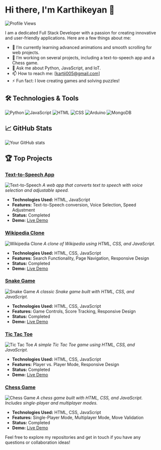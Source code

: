 # Hi there, I'm Karthikeyan 👋

![Profile Views](https://komarev.com/ghpvc/?username=yourusername&color=blue)

I am a dedicated Full Stack Developer with a passion for creating innovative and user-friendly applications. Here are a few things about me:

- 🌱 I’m currently learning advanced animations and smooth scrolling for web projects.
- 🔭 I’m working on several projects, including a text-to-speech app and a Chess game.
- 💬 Ask me about Python, JavaScript, and IoT.
- 📫 How to reach me: [kartji005@gmail.com]
- ⚡ Fun fact: I love creating games and solving puzzles!

## 🛠️ Technologies & Tools

![Python](https://img.shields.io/badge/-Python-333333?style=flat&logo=python)
![JavaScript](https://img.shields.io/badge/-JavaScript-333333?style=flat&logo=javascript)
![HTML](https://img.shields.io/badge/-HTML-333333?style=flat&logo=html5)
![CSS](https://img.shields.io/badge/-CSS-333333?style=flat&logo=css3)
![Arduino](https://img.shields.io/badge/-Arduino-333333?style=flat&logo=arduino)
![MongoDB](https://img.shields.io/badge/-MongoDB-333333?style=flat&logo=mongodb)

## 📈 GitHub Stats

![Your GitHub stats](https://github-readme-stats.vercel.app/api?username=yourusername&show_icons=true&theme=radical)

## 🏆 Top Projects

### [Text-to-Speech App](https://github.com/Karthik260404/Text-to-Speech-webpage)
![Text-to-Speech](https://img.shields.io/badge/Project-Text_to_Speech-ff7f0e?style=flat&logo=google)
*A web app that converts text to speech with voice selection and adjustable speed.*

- **Technologies Used:** HTML, JavaScript
- **Features:** Text-to-Speech conversion, Voice Selection, Speed Adjustment
- **Status:** Completed
- **Demo:** [Live Demo](https://text-to-speech-webpage.vercel.app/)

### [Wikipedia Clone](https://github.com/Karthik260404/Wikipedia-clone)
![Wikipedia Clone](https://img.shields.io/badge/Project-Wikipedia_Clone-blue?style=flat&logo=wikipedia)
*A clone of Wikipedia using HTML, CSS, and JavaScript.*

- **Technologies Used:** HTML, CSS, JavaScript
- **Features:** Search Functionality, Page Navigation, Responsive Design
- **Status:** Completed
- **Demo:** [Live Demo](https://wikipedia-clone-alpha.vercel.app/)

### [Snake Game](https://github.com/Karthik260404/snake-game)
![Snake Game](https://img.shields.io/badge/Project-Snake_Game-green?style=flat&logo=snake)
*A classic Snake game built with HTML, CSS, and JavaScript.*

- **Technologies Used:** HTML, CSS, JavaScript
- **Features:** Game Controls, Score Tracking, Responsive Design
- **Status:** Completed
- **Demo:** [Live Demo](https://snake-game-tawny-tau.vercel.app/)

### [Tic Tac Toe](https://github.com/Karthik260404/Tic-Tac-Toe)
![Tic Tac Toe](https://img.shields.io/badge/Project-Tic_Tac_Toe-lightgrey?style=flat&logo=gamepad)
*A simple Tic Tac Toe game using HTML, CSS, and JavaScript.*

- **Technologies Used:** HTML, CSS, JavaScript
- **Features:** Player vs. Player Mode, Responsive Design
- **Status:** Completed
- **Demo:** [Live Demo](https://tic-tac-toe-livid-nu.vercel.app/)

### [Chess Game](https://github.com/Karthik260404/Chess-game)
![Chess Game](https://img.shields.io/badge/Project-Chess_Game-yellow?style=flat&logo=chess)
*A chess game built with HTML, CSS, and JavaScript. Includes single-player and multiplayer modes.*

- **Technologies Used:** HTML, CSS, JavaScript
- **Features:** Single-Player Mode, Multiplayer Mode, Move Validation
- **Status:** Completed
- **Demo:** [Live Demo](https://chess-game-sandy-seven.vercel.app/)

Feel free to explore my repositories and get in touch if you have any questions or collaboration ideas!

